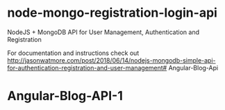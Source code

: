# node-mongo-registration-login-api

NodeJS + MongoDB API for User Management, Authentication and Registration

For documentation and instructions check out http://jasonwatmore.com/post/2018/06/14/nodejs-mongodb-simple-api-for-authentication-registration-and-user-management# Angular-Blog-Api
# Angular-Blog-API-1
